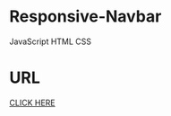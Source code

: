 # Responsive-Navbar
JavaScript HTML CSS

# URL
[CLICK HERE](https://mousumimalik.github.io/Responsive-Navbar/)
